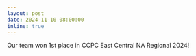 ```yaml
---
layout: post
date: 2024-11-10 08:00:00
inline: true
---
```


Our team won 1st place in CCPC East Central NA Regional 2024!